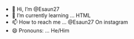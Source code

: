 - 👋 Hi, I’m @Esaun27
- 🌱 I’m currently learning ... HTML
- 📫 How to reach me ... @Esaun27 On instagram
- 😄 Pronouns: ... He/Him


